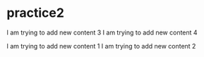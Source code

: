 # practice2

I am trying to add new content 3
I am trying to add new content 4

I am trying to add new content 1
I am trying to add new content 2